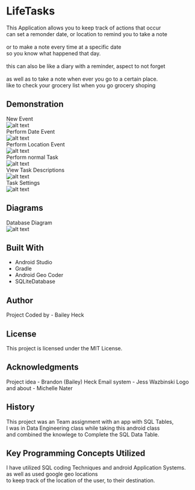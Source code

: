# LifeTasks
This Application allows you to keep track of actions that occur <br />
can set a remonder date, or location to remind you to take a note <br />
 <br />
or to make a note every time at a specific date  <br />
so you know what happened that day. <br />
 <br />
this can also be like a diary with a reminder, aspect to not forget <br />
 <br />
as well as to take a note when ever you go to a certain place. <br />
like to check your grocery list when you go grocery shoping <br />

## Demonstration
New Event<br />
![alt text](ReadMe-Pics/Gifs/0New.gif)
<br />Perform Date Event<br />
![alt text](ReadMe-Pics/Gifs/1.0Date.gif)
<br />Perform Location Event<br />
![alt text](ReadMe-Pics/Gifs/1.1Location.gif)
<br />Perform normal Task<br />
![alt text](ReadMe-Pics/Gifs/1.2Task.gif)
<br />View Task Descriptions<br />
![alt text](ReadMe-Pics/Gifs/2description.gif)
<br />Task Settings<br />
![alt text](ReadMe-Pics/Gifs/0New.gif)


## Diagrams
Database Diagram <br />
![alt text](ReadMe-Pics/DataTable.png)

## Built With
* Android Studio
* Gradle 
* Android Geo Coder
* SQLiteDatabase

## Author
Project Coded by - Bailey Heck

## License
This project is licensed under the MIT License.

## Acknowledgments
Project idea - Brandon (Bailey) Heck
Email system - Jess Wazbinski
Logo and about - Michelle Nater

## History
This project was an Team assignment with an app with SQL Tables, <br />
I was in Data Engineering class while taking this android class <br />
and combined the knowlege to Complete the SQL Data Table.

## Key Programming Concepts Utilized
I have utilized SQL coding Techniques and android Application Systems.<br />
as well as used google geo locations <br />
to keep track of the location of the user, to their destination.


